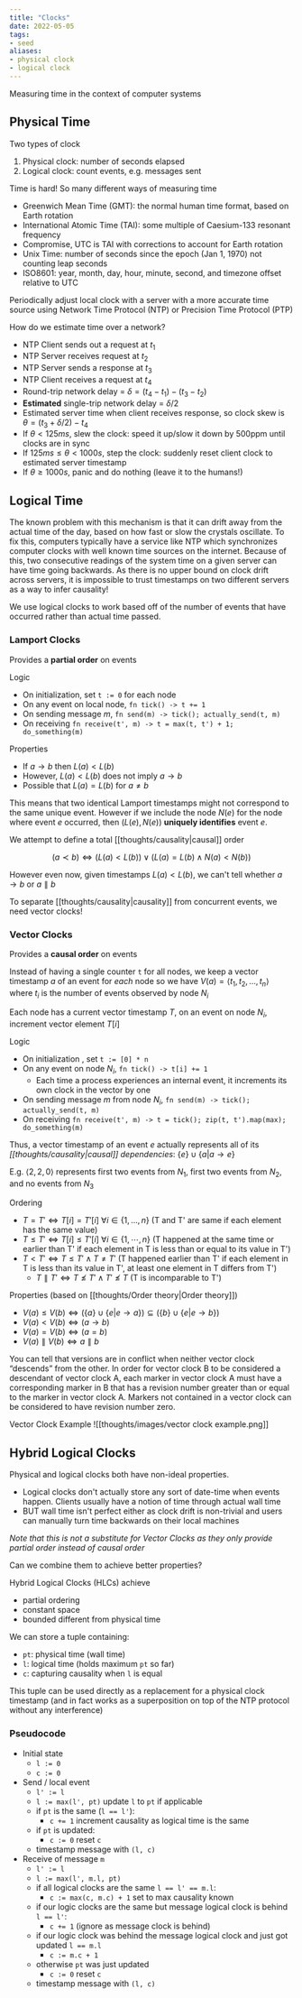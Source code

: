 ```yaml
---
title: "Clocks"
date: 2022-05-05
tags:
- seed
aliases:
- physical clock
- logical clock
---
```


Measuring time in the context of computer systems

## Physical Time
Two types of clock
1. Physical clock: number of seconds elapsed
2. Logical clock: count events, e.g. messages sent

Time is hard! So many different ways of measuring time
- Greenwich Mean Time (GMT): the normal human time format, based on Earth rotation
- International Atomic Time (TAI): some multiple of Caesium-133 resonant frequency
- Compromise, UTC is TAI with corrections to account for Earth rotation
- Unix Time: number of seconds since the epoch (Jan 1, 1970) not counting leap seconds
- ISO8601: year, month, day, hour, minute, second, and timezone offset relative to UTC

Periodically adjust local clock with a server with a more accurate time source using Network Time Protocol (NTP) or Precision Time Protocol (PTP)

How do we estimate time over a network?
- NTP Client sends out a request at $t_1$
- NTP Server receives request at $t_2$
- NTP Server sends a response at $t_3$
- NTP Client receives a request at $t_4$
- Round-trip network delay = $\delta = (t_4-t_1) - (t_3-t_2)$
- **Estimated** single-trip network delay = $\delta / 2$
- Estimated server time when client receives response, so clock skew is $\theta = (t_3 + \delta / 2) - t_4$
- If $\theta < 125ms$, slew the clock: speed it up/slow it down by 500ppm until clocks are in sync
- If $125ms \leq \theta < 1000s$, step the clock: suddenly reset client clock to estimated server timestamp
- If $\theta \geq 1000s$, panic and do nothing (leave it to the humans!)

## Logical Time
The known problem with this mechanism is that it can drift away from the actual time of the day, based on how fast or slow the crystals oscillate. To fix this, computers typically have a service like NTP which synchronizes computer clocks with well known time sources on the internet. Because of this, two consecutive readings of the system time on a given server can have time going backwards. As there is no upper bound on clock drift across servers, it is impossible to trust timestamps on two different servers as a way to infer causality!

We use logical clocks to work based off of the number of events that have occurred rather than actual time passed.

### Lamport Clocks
Provides a **partial order** on events

Logic
- On initialization, set `t := 0` for each node
- On any event on local node, `fn tick() -> t += 1`
- On sending message $m$, `fn send(m) -> tick(); actually_send(t, m)`
- On receiving `fn receive(t', m) -> t = max(t, t') + 1; do_something(m)`

Properties
- If $a \rightarrow b$ then $L(a) < L(b)$
- However, $L(a) < L(b)$ does not imply $a \rightarrow b$
- Possible that $L(a) = L(b)$ for $a \neq b$

This means that two identical Lamport timestamps might not correspond to the same unique event. However if we include the node $N(e)$ for the node where event $e$ occurred, then $(L(e), N(e))$ **uniquely identifies** event $e$.

We attempt to define a total [[thoughts/causality|causal]] order

$$(a \prec b) \iff (L(a) < L(b)) \lor (L(a) = L(b) \land N(a) < N(b))$$

However even now, given timestamps $L(a) < L(b)$, we can't tell whether $a \rightarrow b$ or $a \parallel b$

To separate [[thoughts/causality|causality]] from concurrent events, we need vector clocks!

### Vector Clocks
Provides a **causal order** on events

Instead of having a single counter `t` for all nodes, we keep a vector timestamp $a$ of an event for *each* node so we have $V(a) = \langle t_1, t_2, \ldots, t_n \rangle$ where $t_i$ is the number of events observed by node $N_i$

Each node has a current vector timestamp $T$, on an event on node $N_i$, increment vector element $T[i]$

Logic
- On initialization , set `t := [0] * n`
- On any event on node $N_i$, `fn tick() -> t[i] += 1`
	- Each time a process experiences an internal event, it increments its own clock in the vector by one
- On sending message $m$ from node $N_i$, `fn send(m) -> tick(); actually_send(t, m)`
- On receiving `fn receive(t', m) -> t = tick(); zip(t, t').map(max); do_something(m)`

Thus, a vector timestamp of an event $e$ actually represents all of its *[[thoughts/causality|causal]] dependencies*: $\{ e \} \cup \{a | a \rightarrow e \}$

E.g. $\langle 2, 2, 0 \rangle$ represents first two events from $N_1$, first two events from $N_2$, and no events from $N_3$

Ordering
- $T= T' \iff T[i] = T'[i] \ \forall i \in \{1, \ldots, n\}$ (T and T' are same if each element has the same value)
- $T \leq T' \iff T[i] \leq T'[i] \ \forall i \in \{1, \cdots, n\}$ (T happened at the same time or earlier than T' if each element in T is less than or equal to its value in T')
- $T < T' \iff T \leq T' \land T \neq T'$ (T happened earlier than T' if each element in T is less than its value in T', at least one element in T differs from T')
	- $T \parallel T' \iff T \nleq T' \land T' \nleq T$ (T is incomparable to T')

Properties (based on [[thoughts/Order theory|Order theory]])
- $V(a) \leq V(b) \iff (\{a\} \cup \{e | e \rightarrow a\}) \subseteq (\{b\} \cup \{e | e \rightarrow b\})$
- $V(a) < V(b) \iff (a \rightarrow b)$
- $V(a) = V(b) \iff (a = b)$
- $V(a) \parallel V(b) \iff a \parallel b$

You can tell that versions are in conflict when neither vector clock “descends” from the other. In order for vector clock B to be considered a descendant of vector clock A, each marker in vector clock A must have a corresponding marker in B that has a revision number greater than or equal to the marker in vector clock A. Markers not contained in a vector clock can be considered to have revision number zero.

Vector Clock Example
![[thoughts/images/vector clock example.png]]

## Hybrid Logical Clocks
Physical and logical clocks both have non-ideal properties.
- Logical clocks don't actually store any sort of date-time when events happen. Clients usually have a notion of time through actual wall time
- BUT wall time isn't perfect either as clock drift is non-trivial and users can manually turn time backwards on their local machines

*Note that this is not a substitute for Vector Clocks as they only provide partial order instead of causal order*

Can we combine them to achieve better properties? 

Hybrid Logical Clocks (HLCs) achieve
- partial ordering
- constant space
- bounded different from physical time

We can store a tuple containing:
- `pt`: physical time (wall time)
- `l`: logical time (holds maximum `pt` so far)
- `c`: capturing causality when `l` is equal

This tuple can be used directly as a replacement for a physical clock timestamp (and in fact works as a superposition on top of the NTP protocol without any interference)

### Pseudocode
- Initial state
	- `l := 0`
	- `c := 0`
- Send / local event
	- `l' := l`
	- `l := max(l', pt)` update `l` to `pt` if applicable
	- if `pt` is the same (`l == l'`):
		- `c += 1` increment causality as logical time is the same
	- if `pt` is updated:
		- `c := 0` reset `c`
	- timestamp message with `(l, c)`
- Receive of message `m`
	- `l' := l`
	- `l := max(l', m.l, pt)`
	- if all logical clocks are the same `l == l' == m.l`:
		- `c := max(c, m.c) + 1` set to max causality known
	- if our logic clocks are the same but message logical clock is behind `l == l'`:
		- `c += 1` (ignore as message clock is behind)
	- if our logic clock was behind the message logical clock and just got updated `l == m.l`
		- `c := m.c + 1`
	- otherwise `pt` was just updated
		- `c := 0` reset `c`
	- timestamp message with `(l, c)`